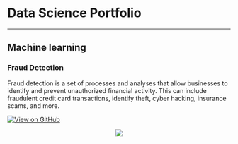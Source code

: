 # Data Science Portfolio
---
## Machine learning

### Fraud Detection

Fraud detection is a set of processes and analyses that allow businesses to identify and prevent unauthorized financial activity. This can include fraudulent credit card transactions, identify theft, cyber hacking, insurance scams, and more.

[![View on GitHub](https://img.shields.io/badge/GitHub-View_on_GitHub-blue?logo=GitHub)]([https://github.com/sajankedia/fraud_detection](https://github.com/gupta-palash/fraud_detection))

<center><img src="fraud_detection.jpeg"/></center>
